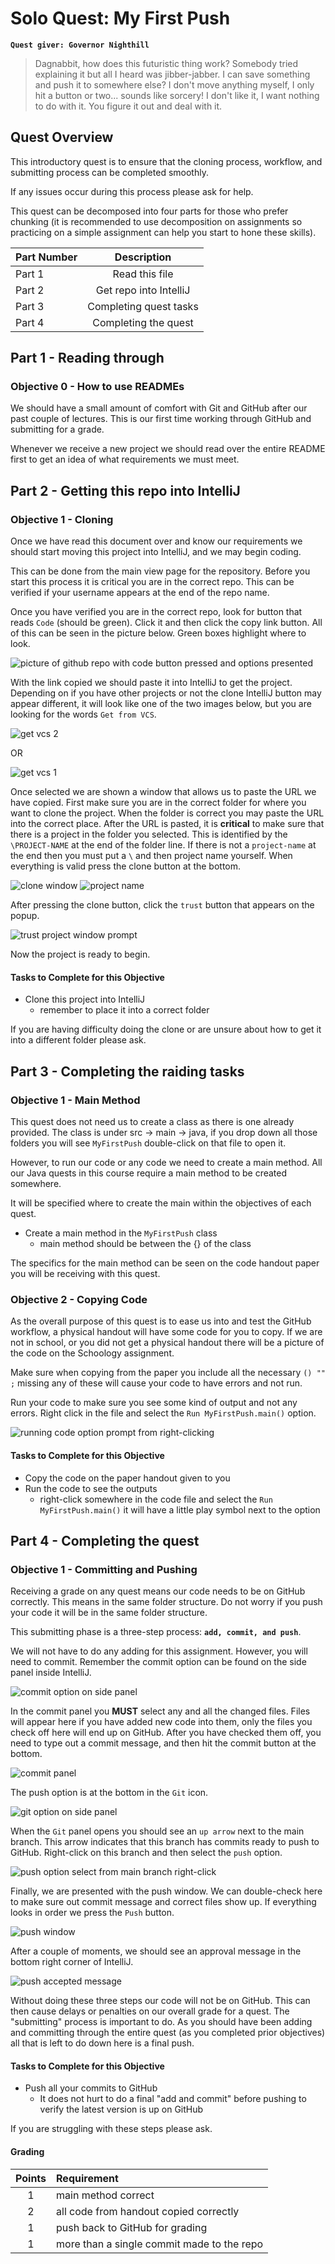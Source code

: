 # Solo Quest: My First Push
**`Quest giver: Governor Nighthill`**
>Dagnabbit, how does this futuristic thing work?  Somebody tried explaining it but all I heard was jibber-jabber.  I can save something and push it to somewhere else?  I don't move anything myself, I only hit a button or two... sounds like sorcery!  I don't like it, I want nothing to do with it.  You figure it out and deal with it.

## Quest Overview
This introductory quest is to ensure that the cloning process, workflow, and submitting process can be completed smoothly.

If any issues occur during this process please ask for help.

This quest can be decomposed into four parts for those who prefer chunking (it is recommended to use decomposition on assignments so practicing on a simple assignment can help you start to hone these skills).

| Part Number      | Description                               |
| ---------------  | :--------------------------------------:  |
| Part 1           | Read this file                            |
| Part 2           | Get repo into IntelliJ                    |
| Part 3           | Completing quest tasks                     |
| Part 4           | Completing the quest                       |

## Part 1 - Reading through
### Objective 0 - How to use READMEs
We should have a small amount of comfort with Git and GitHub after our past couple of lectures.  This is our first time working through GitHub and submitting for a grade.

Whenever we receive a new project we should read over the entire README first to get an idea of what requirements we must meet.

## Part 2 - Getting this repo into IntelliJ
### Objective 1 - Cloning
Once we have read this document over and know our requirements we should start moving this project into IntelliJ, and we may begin coding.

This can be done from the main view page for the repository.  Before you start this process it is critical you are in the correct repo.  This can be verified if your username appears at the end of the repo name.

Once you have verified you are in the correct repo, look for button that reads `Code` (should be green).  Click it and then click the copy link button.  All of this can be seen in the picture below.  Green boxes highlight where to look.

![picture of github repo with code button pressed and options presented](pictures/getting-clone-link.png)

With the link copied we should paste it into IntelliJ to get the project.  Depending on if you have other projects or not the clone IntelliJ button may appear different, it will look like one of the two images below, but you are looking for the words `Get from VCS`.

![get vcs 2](pictures/vcs-btn-2.png)

OR

![get vcs 1](pictures/vcs-btn-1.png)

Once selected we are shown a window that allows us to paste the URL we have copied.  First make sure you are in the correct folder for where you want to clone the project.  When the folder is correct you may paste the URL into the correct place.  After the URL is pasted, it is **critical** to make sure that there is a project in the folder you selected.  This is identified by the `\PROJECT-NAME` at the end of the folder line.  If there is not a `project-name` at the end then you must put a `\` and then project name yourself.  When everything is valid press the clone button at the bottom.

![clone window](pictures/clone-win.png)
![project name](pictures/closeup-name.png)

After pressing the clone button, click the `trust` button that appears on the popup.

![trust project window prompt](pictures/trust-proj-win.png)

Now the project is ready to begin.

#### Tasks to Complete for this Objective
- Clone this project into IntelliJ
    - remember to place it into a correct folder

If you are having difficulty doing the clone or are unsure about how to get it into a different folder please ask.

## Part 3 - Completing the raiding tasks
### Objective 1 - Main Method
This quest does not need us to create a class as there is one already provided.  The class is under src -> main -> java, if you drop down all those folders you will see `MyFirstPush` double-click on that file to open it.

However, to run our code or any code we need to create a main method.  All our Java quests in this course require a main method to be created somewhere.

It will be specified where to create the main within the objectives of each quest.

- Create a main method in the `MyFirstPush` class
    - main method should be between the {} of the class

The specifics for the main method can be seen on the code handout paper you will be receiving with this quest.

### Objective 2 - Copying Code
As the overall purpose of this quest is to ease us into and test the GitHub workflow, a physical handout will have some code for you to copy.  If we are not in school, or you did not get a physical handout there will be a picture of the code on the Schoology assignment.

Make sure when copying from the paper you include all the necessary `() "" ;` missing any of these will cause your code to have errors and not run.

Run your code to make sure you see some kind of output and not any errors.  Right click in the file and select the `Run MyFirstPush.main()` option.

![running code option prompt from right-clicking](pictures/running-code.png)

#### Tasks to Complete for this Objective
- Copy the code on the paper handout given to you
- Run the code to see the outputs
    - right-click somewhere in the code file and select the `Run MyFirstPush.main()` it will have a little play symbol next to the option

## Part 4 - Completing the quest
### Objective 1 - Committing and Pushing
Receiving a grade on any quest means our code needs to be on GitHub correctly.  This means in the same folder structure.  Do not worry if you push your code it will be in the same folder structure.

This submitting phase is a three-step process: **`add, commit, and push`**.

We will not have to do any adding for this assignment.  However, you will need to commit. Remember the commit option can be found on the side panel inside IntelliJ.

![commit option on side panel](pictures/commit-option.png)

In the commit panel you **MUST** select any and all the changed files.  Files will appear here if you have added new code into them, only the files you check off here will end up on GitHub.  After you have checked them off, you need to type out a commit message, and then hit the commit button at the bottom.

![commit panel](pictures/commit-window.png)

The push option is at the bottom in the `Git` icon.

![git option on side panel](pictures/git-option.png)

When the `Git` panel opens you should see an `up arrow` next to the main branch.  This arrow indicates that this branch has commits ready to push to GitHub.  Right-click on this branch and then select the `push` option.

![push option select from main branch right-click](pictures/git-panel.png)

Finally, we are presented with the push window.  We can double-check here to make sure out commit message and correct files show up.  If everything looks in order we press the `Push` button.

![push window](pictures/push-win.png)

After a couple of moments, we should see an approval message in the bottom right corner of IntelliJ.

![push accepted message](pictures/push-mess.png)

Without doing these three steps our code will not be on GitHub.  This can then cause delays or penalties on our overall grade for a quest.  The "submitting" process is important to do.  As you should have been adding and committing through the entire quest (as you completed prior objectives) all that is left to do down here is a final push.

#### Tasks to Complete for this Objective
- Push all your commits to GitHub
    - It does not hurt to do a final "add and commit" before pushing to verify the latest version is up on GitHub

If you are struggling with these steps please ask.

#### Grading
|   Points   |   Requirement                               |
| :--------: |:------------------------------------------- |
| 1          | main method correct                         |
| 2          | all code from handout copied correctly      |
| 1          | push back to GitHub for grading             |
| 1          | more than a single commit made to the repo  |

